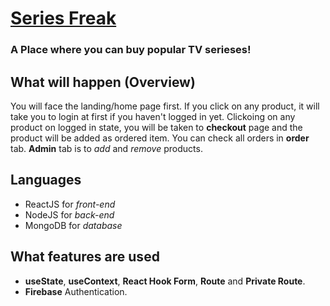 # [Series Freak](https://shop-app-65282.web.app/)
### A Place where you can buy popular TV serieses!

## What will happen (Overview)

You will face the landing/home page first. If you click on any product, it will take you to login at first if you haven't logged in yet. Clickoing on any product on logged in state, you will be taken to **checkout** page and the product will be added as ordered item. You can check all orders in **order** tab. **Admin** tab is to *add* and *remove* products.

## Languages

* ReactJS for *front-end*
* NodeJS for *back-end*
* MongoDB for *database*

## What features are used

* **useState**, **useContext**, **React Hook Form**, **Route** and **Private Route**.
* **Firebase** Authentication.
